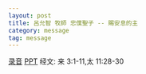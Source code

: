 ```yaml
---
layout: post
title: 呂允智 牧師 忠僕聖子 -- 賜安息的主
category: message
tag: message
---
```


[录音](https://drive.google.com/file/d/1iAg90U2oQvhod7nQ8105M4ww4UOD4g61/view?usp=sharing) [PPT](https://drive.google.com/file/d/1Gdyj2VwNUWjPFXQyiO9UwsmYxjvW6bx0/view?usp=sharing) 经文: 来 3:1-11,太 11:28-30
